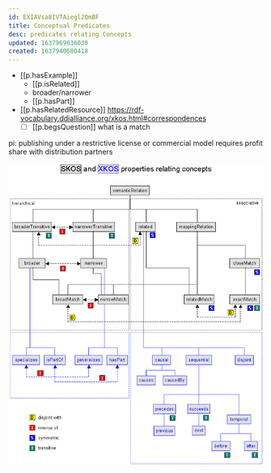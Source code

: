 ```yaml
---
id: EXIAVsa8IVTAiegl2QmBF
title: Conceptual Predicates
desc: predicates relating Concepts
updated: 1637969036030
created: 1637940680418
---
```


- [[p.hasExample]]
  - [[p.isRelated]]
  - broader/narrower
  - [[p.hasPart]]
- [[p.hasRelatedResource]] https://rdf-vocabulary.ddialliance.org/xkos.html#correspondences
  - [ ] [[p.begsQuestion]] what is a match

pi: publishing under a restrictive license or commercial model requires profit share with distribution partners

![](/assets/images/2021-11-26-07-34-50.png)
